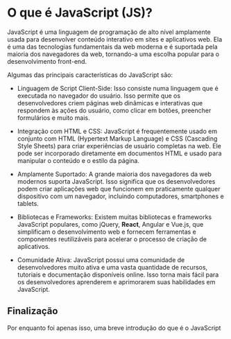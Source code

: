 # O que é JavaScript (JS)?

JavaScript é uma linguagem de programação de alto nível amplamente usada para desenvolver conteúdo interativo em sites e aplicativos 
web. Ela é uma das tecnologias fundamentais da web moderna e é suportada pela maioria dos navegadores da web, tornando-a uma escolha 
popular para o desenvolvimento front-end.

Algumas das principais características do JavaScript são:

* Linguagem de Script Client-Side:
Isso consiste numa linguagem que é executada no navegador do usuário. Isso permite que os desenvolvedores criem páginas web dinâmicas
e interativas que respondem às ações do usuário, como clicar em botões, preencher formulários e muito mais.

* Integração com HTML e CSS: JavaScript é frequentemente usado em conjunto com HTML (Hypertext Markup Language) e CSS (Cascading Style
Sheets) para criar experiências de usuário completas na web. Ele pode ser incorporado diretamente em documentos HTML e usado para
manipular o conteúdo e o estilo da página.

* Amplamente Suportado: A grande maioria dos navegadores da web modernos suporta JavaScript. Isso significa que os desenvolvedores
podem criar aplicações web que funcionem em praticamente qualquer dispositivo com um navegador, incluindo computadores, smartphones
e tablets.

* Bibliotecas e Frameworks: Existem muitas bibliotecas e frameworks JavaScript populares, como jQuery, **React**, Angular e Vue.js, que
simplificam o desenvolvimento web e fornecem ferramentas e componentes reutilizáveis para acelerar o processo de criação de
aplicativos.

* Comunidade Ativa: JavaScript possui uma comunidade de desenvolvedores muito ativa e uma vasta quantidade de recursos, tutoriais e
documentação disponíveis online. Isso torna mais fácil para os desenvolvedores aprenderem e aprimorarem suas habilidades em
JavaScript.

## Finalização

Por enquanto foi apenas isso, uma breve introdução do que é o JavaScript



